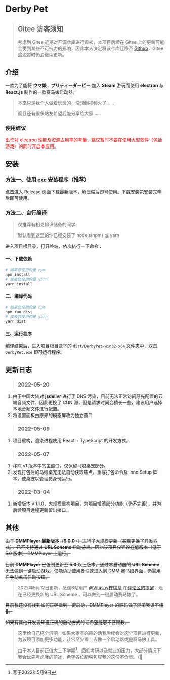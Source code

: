 # Derby Pet

> ## Gitee 访客须知
>
> 考虑到 Gitee 近期对开源仓库进行审核，本项目后续在 Gitee 上的更新可能会受到某些不可抗力的影响，因此本人决定将该仓库迁移至 [Github](https://github.com/ch1ny/DerbyPet)，Gitee 这边暂时仍会继续更新。

## 介绍

一款为了能将 **ウマ娘　プリティーダービー** 加入 **Steam** 游玩而使用 **electron** 与 **React.js** 制作的一款赛马娘启动器。

> 本来只是我个人做着玩玩的，没想到视频火了……
>
> 而且还有很多站友希望我能分享给大家……

### 使用建议

<span style="color: red;">出于对 electron 性能及资源占用率的考量，建议暂时不要在使用大型软件（包括游戏）的同时开启本应用。</span>

## 安装

### 方法一、使用 exe 安装程序（推荐）

[点击进入](https://github.com/ch1ny/DerbyPet/releases/latest) Release 页面下载最新版本，~~解压缩后即可使用~~。下载安装包安装完毕后即可使用。

### 方法二、自行编译

> 仅推荐有相关知识储备的同学
>
> 默认看到这里的你已经安装了 nodejs(npm) 或 yarn

进入项目根目录，打开终端，依次执行一下命令：

#### 一、下载依赖

```powershell
# 如果您使用的是 npm
npm install
# 或者您使用的是 yarn
yarn install
```

#### 二、编译代码

```powershell
# 如果您使用的是 npm
npm run dist
# 或者您使用的是 yarn
yarn dist
```

#### 三、运行程序

编译结束后，进入项目根目录下的 `dist/DerbyPet-win32-x64` 文件夹中，双击 `DerbyPet.exe` 即可运行程序。

## 更新日志

> ### 2022-05-20

 1. 由于中国大陆对 **jsdelivr** 进行了 DNS 污染，目前无法正常访问原先配置的云端音频文件，因此更换了 CDN 源，但是请求时间会稍长一些，建议用户选择本地音频文件进行配置。
 2. 将设置面板由原来的模态屏改为独立窗口

> ### 2022-05-09

1. 项目重构，渲染进程使用 React + TypeScript 的开发方式。

> ### 2022-05-07

1. 移除 v1 版本中的主窗口，仅保留马娘桌宠部分。
2. 发现打包后的马娘桌宠无法自动获取焦点，重写打包命令及 Inno Setup 脚本，使桌宠以管理员身份运行。

> ### 2022-03-04

1. 新增版本 v 1.1.0，大规模重构项目，为项目增添部分功能（仍不完善），并为后续项目远程更新留出接口。

## 其他

~~由于 **DMMPlayer 最新版本**（**5.0.0+**）进行了大规模更新（甚至更换了开发方式），已不支持通过 **URL Scheme** 启动游戏，因此该项目仅建议在低版本（低于 5.0 版本） DMMPlayer 上运行。~~

~~目前 **DMMPlayer** 已强制更新至 **5.0** 以上版本，通过本启动器的 **URL Scheme** 无法做到一键启动游戏，仅能协助使用者快速进入到 DMM 赛马娘界面，仍需用户手动点击启动按钮。~~

> 2022年5月12日更新，感谢B站用户 [@Vitasoy柠檬茶](https://space.bilibili.com/37994425) 在[评论区的提醒](https://www.bilibili.com/video/BV17541197MG#reply112663112832)，现在已经更换新的 URL Scheme ，可以做到一键启动赛马娘了。

~~目前我还没有找到如何正确做到一键启动，DMMPlayer 的源码做了混淆我读不懂 🤯。~~

~~如果有其他开发者知道正确的启动方式的话希望能够不吝赐教。~~

> 这里给自己挖个坑吧，如果大家有兴趣的话我后续会对这个项目进行更新，为该项目添加更多功能，让它至少看上去像一个启动器或是赛马娘工具。
>
> 由于本人目前正值大三下学期[^①]，面临考研以及就业的压力，大部分情况下我会优先考虑我的前途，希望各位能够包容我的这份不负责。（🙇



[^①]:写于2022年5月9日
